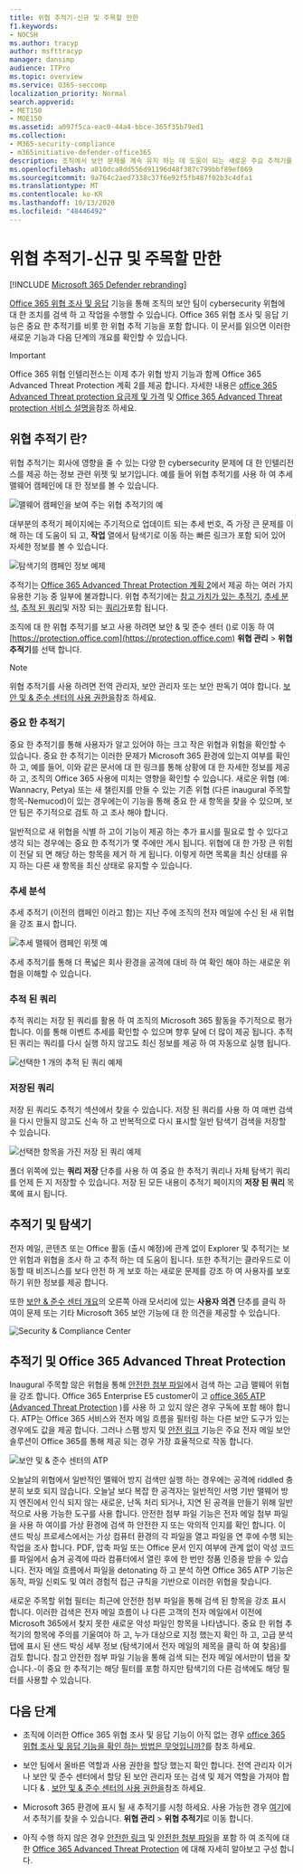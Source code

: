 ```yaml
---
title: 위협 추적기-신규 및 주목할 만한
f1.keywords:
- NOCSH
ms.author: tracyp
author: msfttracyp
manager: dansimp
audience: ITPro
ms.topic: overview
ms.service: O365-seccomp
localization_priority: Normal
search.appverid:
- MET150
- MOE150
ms.assetid: a097f5ca-eac0-44a4-bbce-365f35b79ed1
ms.collection:
- M365-security-compliance
- m365initiative-defender-office365
description: 조직에서 보안 문제를 계속 유지 하는 데 도움이 되는 새로운 주요 추적기를 비롯 한 위협 추적기에 대해 알아봅니다.
ms.openlocfilehash: a810dca8dd556d91196d48f387c799bbf89ef869
ms.sourcegitcommit: 9a764c2aed7338c37f6e92f5fb487f02b3c4dfa1
ms.translationtype: MT
ms.contentlocale: ko-KR
ms.lasthandoff: 10/13/2020
ms.locfileid: "48446492"
---
```

# <a name="threat-trackers---new-and-noteworthy"></a>위협 추적기-신규 및 주목할 만한

[!INCLUDE [Microsoft 365 Defender rebranding](../includes/microsoft-defender-for-office.md)]


[Office 365 위협 조사 및 응답](office-365-ti.md) 기능을 통해 조직의 보안 팀이 cybersecurity 위협에 대 한 조치를 검색 하 고 작업을 수행할 수 있습니다. Office 365 위협 조사 및 응답 기능은 중요 한 추적기를 비롯 한 위협 추적 기능을 포함 합니다. 이 문서를 읽으면 이러한 새로운 기능과 다음 단계의 개요를 확인할 수 있습니다. 

> [!IMPORTANT]
> Office 365 위협 인텔리전스는 이제 추가 위협 방지 기능과 함께 Office 365 Advanced Threat Protection 계획 2를 제공 합니다. 자세한 내용은 [office 365 Advanced Threat protection 요금제 및 가격](https://products.office.com/exchange/advance-threat-protection) 및 [Office 365 Advanced Threat protection 서비스 설명을](https://docs.microsoft.com/office365/servicedescriptions/office-365-advanced-threat-protection-service-description)참조 하세요.
  
## <a name="what-are-threat-trackers"></a>위협 추적기 란?

위협 추적기는 회사에 영향을 줄 수 있는 다양 한 cybersecurity 문제에 대 한 인텔리전스를 제공 하는 정보 관련 위젯 및 보기입니다. 예를 들어 위협 추적기를 사용 하 여 추세 맬웨어 캠페인에 대 한 정보를 볼 수 있습니다.
  
![맬웨어 캠페인을 보여 주는 위협 추적기의 예](../../media/a883b5ac-8e2b-469a-90e0-f8ad39bb63b7.png)
  
대부분의 추적기 페이지에는 주기적으로 업데이트 되는 추세 번호, 즉 가장 큰 문제를 이해 하는 데 도움이 되 고, **작업** 열에서 탐색기로 이동 하는 빠른 링크가 포함 되어 있어 자세한 정보를 볼 수 있습니다. 
  
![탐색기의 캠페인 정보 예제](../../media/e426f220-fdcb-4dd9-99a2-db97dbcf71d5.png)
  
추적기는 [Office 365 Advanced Threat Protection 계획 2](office-365-ti.md)에서 제공 하는 여러 가지 유용한 기능 중 일부에 불과합니다. 위협 추적기에는 [참고 가치가 있는 추적기](#noteworthy-trackers), [추세 분석](#trending-trackers), [추적 된 쿼리](#tracked-queries)및 저장 되는 [쿼리가](#saved-queries)포함 됩니다.
  
조직에 대 한 위협 추적기를 보고 사용 하려면 보안 &amp; 및 준수 센터 ()로 이동 하 여 [https://protection.office.com](https://protection.office.com) **위협 관리** \> **위협 추적기**를 선택 합니다.
  
> [!NOTE]
> 위협 추적기를 사용 하려면 전역 관리자, 보안 관리자 또는 보안 판독기 여야 합니다. [보안 및 &amp; 준수 센터의 사용 권한을](permissions-in-the-security-and-compliance-center.md)참조 하세요. 
  
### <a name="noteworthy-trackers"></a>중요 한 추적기

중요 한 추적기를 통해 사용자가 알고 있어야 하는 크고 작은 위협과 위험을 확인할 수 있습니다. 중요 한 추적기는 이러한 문제가 Microsoft 365 환경에 있는지 여부를 확인 하 고, 예를 들어, 이와 같은 문서에 대 한 링크를 통해 상황에 대 한 자세한 정보를 제공 하 고, 조직의 Office 365 사용에 미치는 영향을 확인할 수 있습니다. 새로운 위협 (예: Wannacry, Petya) 또는 새 챌린지를 만들 수 있는 기존 위협 (다른 inaugural 주목할 항목-Nemucod)이 있는 경우에는이 기능을 통해 중요 한 새 항목을 찾을 수 있으며, 보안 팀은 주기적으로 검토 하 고 조사 해야 합니다.
  
일반적으로 새 위협을 식별 하 고이 기능이 제공 하는 추가 표시를 필요로 할 수 있다고 생각 되는 경우에는 중요 한 추적기가 몇 주에만 게시 됩니다. 위협에 대 한 가장 큰 위험이 전달 되 면 해당 하는 항목을 제거 하 게 됩니다. 이렇게 하면 목록을 최신 상태를 유지 하는 다른 새 항목을 최신 상태로 유지할 수 있습니다.
  
### <a name="trending-trackers"></a>추세 분석

추세 추적기 (이전의 캠페인 이라고 함)는 지난 주에 조직의 전자 메일에 수신 된 새 위협을 강조 표시 합니다.
  
![추세 맬웨어 캠페인 위젯 예](../../media/d2ccc1a0-2a1d-4e36-99b5-6766c207772f.png)
  
추세 추적기를 통해 더 폭넓은 회사 환경을 공격에 대비 하 여 확인 해야 하는 새로운 위협을 이해할 수 있습니다.
  
### <a name="tracked-queries"></a>추적 된 쿼리

추적 쿼리는 저장 된 쿼리를 활용 하 여 조직의 Microsoft 365 활동을 주기적으로 평가 합니다. 이를 통해 이벤트 추세를 확인할 수 있으며 향후 달에 더 많이 제공 됩니다. 추적 된 쿼리는 쿼리를 다시 실행 하지 않고도 최신 정보를 제공 하 여 자동으로 실행 됩니다.
  
![선택한 1 개의 추적 된 쿼리 예제](../../media/0c556174-06eb-4ae5-b32a-5ff76b9e4f13.png)
  
### <a name="saved-queries"></a>저장된 쿼리

저장 된 쿼리도 추적기 섹션에서 찾을 수 있습니다. 저장 된 쿼리를 사용 하 여 매번 검색을 다시 만들지 않고도 신속 하 고 반복적으로 다시 표시할 일반 탐색기 검색을 저장할 수 있습니다.
  
![선택한 항목을 가진 저장 된 쿼리 예제](../../media/188cf3ff-58f1-41ea-81aa-76158d8f40c3.png)
  
폴더 위쪽에 있는 **쿼리 저장** 단추를 사용 하 여 중요 한 추적기 쿼리나 자체 탐색기 쿼리를 언제 든 지 저장할 수 있습니다. 저장 된 모든 내용이 추적기 페이지의 **저장 된 쿼리** 목록에 표시 됩니다. 
  
## <a name="trackers-and-explorer"></a>추적기 및 탐색기

전자 메일, 콘텐츠 또는 Office 활동 (출시 예정)에 관계 없이 Explorer 및 추적기는 보안 위험과 위협을 조사 하 고 추적 하는 데 도움이 됩니다. 또한 추적기는 클라우드로 이동할 때 비즈니스를 보다 안전 하 게 보호 하는 새로운 문제를 강조 하 여 사용자를 보호 하기 위한 정보를 제공 합니다.
  
또한 [보안 & 준수 센터 개요](https://support.microsoft.com/office/a5f2fd18-b029-4257-b5a8-ae83e7768c85)의 오른쪽 아래 모서리에 있는 **사용자 의견** 단추를 클릭 하 여이 문제 또는 기타 Microsoft 365 보안 기능에 대 한 의견을 제공할 수 있습니다.
  
![Security &amp; Compliance Center](../../media/86c330db-8132-4150-8475-220258fe04fb.png)
  
## <a name="trackers-and-office-365-advanced-threat-protection"></a>추적기 및 Office 365 Advanced Threat Protection

Inaugural 주목할 않은 위협을 통해 [안전한 첨부 파일](atp-safe-attachments.md)에서 검색 하는 고급 맬웨어 위협을 강조 합니다. Office 365 Enterprise E5 customer이 고 [office 365 ATP (Advanced Threat Protection](office-365-atp.md) )를 사용 하 고 있지 않은 경우 구독에 포함 해야 합니다. ATP는 Office 365 서비스와 전자 메일 흐름을 필터링 하는 다른 보안 도구가 있는 경우에도 값을 제공 합니다. 그러나 스팸 방지 및 [안전 링크](atp-safe-links.md) 기능은 주요 전자 메일 보안 솔루션이 Office 365를 통해 제공 되는 경우 가장 효율적으로 작동 합니다.
  
![보안 및 &amp; 준수 센터의 ATP](../../media/cee70d07-f0c1-459b-843c-2d10c253349f.png)
  
오늘날의 위협에서 일반적인 맬웨어 방지 검색만 실행 하는 경우에는 공격에 riddled 충분히 보호 되지 않습니다. 오늘날 보다 복잡 한 공격자는 일반적인 서명 기반 맬웨어 방지 엔진에서 인식 되지 않는 새로운, 난독 처리 되거나, 지연 된 공격을 만들기 위해 일반적으로 사용 가능한 도구를 사용 합니다. 안전한 첨부 파일 기능은 전자 메일 첨부 파일을 사용 하 여이를 가상 환경에 검색 하 안전한 지 또는 악의적 인지를 확인 합니다. 이 샌드 박싱 프로세스에서는 가상 컴퓨터 환경의 각 파일을 열고 파일을 연 후에 수행 되는 작업을 조사 합니다. PDF, 압축 파일 또는 Office 문서 인지 여부에 관계 없이 악성 코드를 파일에서 숨겨 공격에 따라 컴퓨터에서 열린 후에 한 번만 정품 인증을 받을 수 있습니다. 전자 메일 흐름에서 파일을 detonating 하 고 분석 하면 Office 365 ATP 기능은 동작, 파일 신뢰도 및 여러 경험적 접근 규칙을 기반으로 이러한 위협을 찾습니다.
  
새로운 주목할 위협 필터는 최근에 안전한 첨부 파일을 통해 검색 된 항목을 강조 표시 합니다. 이러한 검색은 전자 메일 흐름이 나 다른 고객의 전자 메일에서 이전에 Microsoft 365에서 찾지 못한 새로운 악성 파일인 항목을 나타냅니다. 중요 한 위협 추적기의 항목에 주의를 기울여야 하 고, 누가 대상으로 지정 했는지 확인 하 고, 고급 분석 탭에 표시 된 샌드 박싱 세부 정보 (탐색기에서 전자 메일의 제목을 클릭 하 여 찾음)를 검토 합니다. 참고 안전한 첨부 파일 기능을 통해 검색 되는 전자 메일 에서만이 탭을 찾습니다.-이 중요 한 추적기는 해당 필터를 포함 하지만 탐색기의 다른 검색에도 해당 필터를 사용할 수 있습니다.
  
## <a name="next-steps"></a>다음 단계

- 조직에 이러한 Office 365 위협 조사 및 응답 기능이 아직 없는 경우 [office 365 위협 조사 및 응답 기능을 확인 하는 방법은 무엇입니까?](office-365-ti.md)를 참조 하세요.

- 보안 팀에서 올바른 역할과 사용 권한을 할당 했는지 확인 합니다. 전역 관리자 이거나 보안 및 준수 센터에서 할당 된 보안 관리자 또는 검색 및 제거 역할을 가져야 합니다 &amp; . [보안 및 &amp; 준수 센터의 사용 권한을](permissions-in-the-security-and-compliance-center.md)참조 하세요.

- Microsoft 365 환경에 표시 될 새 추적기를 시청 하세요. 사용 가능한 경우 [여기](https://protection.office.com/)에서 추적기를 찾을 수 있습니다. **위협 관리** \> **위협 추적기**로 이동 합니다.

- 아직 수행 하지 않은 경우 [안전한 링크](atp-safe-links.md) 및 [안전한 첨부 파일](atp-safe-attachments.md)을 포함 하 여 조직에 대 한 [Office 365 Advanced Threat Protection](office-365-atp.md) 에 대해 자세히 알아보고 구성 합니다.
